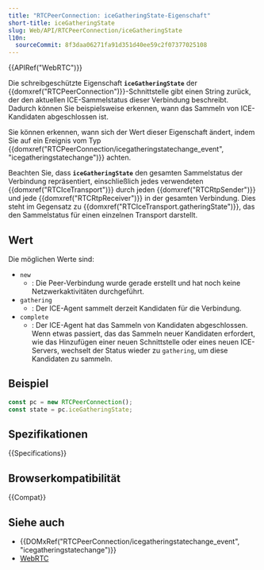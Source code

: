 ```yaml
---
title: "RTCPeerConnection: iceGatheringState-Eigenschaft"
short-title: iceGatheringState
slug: Web/API/RTCPeerConnection/iceGatheringState
l10n:
  sourceCommit: 8f3daa06271fa91d351d40ee59c2f07377025108
---
```


{{APIRef("WebRTC")}}

Die schreibgeschützte Eigenschaft **`iceGatheringState`** der {{domxref("RTCPeerConnection")}}-Schnittstelle gibt einen String zurück, der den aktuellen ICE-Sammelstatus dieser Verbindung beschreibt. Dadurch können Sie beispielsweise erkennen, wann das Sammeln von ICE-Kandidaten abgeschlossen ist.

Sie können erkennen, wann sich der Wert dieser Eigenschaft ändert, indem Sie auf ein Ereignis vom Typ {{domxref("RTCPeerConnection/icegatheringstatechange_event", "icegatheringstatechange")}} achten.

Beachten Sie, dass **`iceGatheringState`** den gesamten Sammelstatus der Verbindung repräsentiert, einschließlich jedes verwendeten {{domxref("RTCIceTransport")}} durch jeden {{domxref("RTCRtpSender")}} und jede {{domxref("RTCRtpReceiver")}} in der gesamten Verbindung. Dies steht im Gegensatz zu {{domxref("RTCIceTransport.gatheringState")}}, das den Sammelstatus für einen einzelnen Transport darstellt.

## Wert

Die möglichen Werte sind:

- `new`
  - : Die Peer-Verbindung wurde gerade erstellt und hat noch keine Netzwerkaktivitäten durchgeführt.
- `gathering`
  - : Der ICE-Agent sammelt derzeit Kandidaten für die Verbindung.
- `complete`
  - : Der ICE-Agent hat das Sammeln von Kandidaten abgeschlossen.
    Wenn etwas passiert, das das Sammeln neuer Kandidaten erfordert, wie das Hinzufügen einer neuen Schnittstelle oder eines neuen ICE-Servers, wechselt der Status wieder zu `gathering`, um diese Kandidaten zu sammeln.

## Beispiel

```js
const pc = new RTCPeerConnection();
const state = pc.iceGatheringState;
```

## Spezifikationen

{{Specifications}}

## Browserkompatibilität

{{Compat}}

## Siehe auch

- {{DOMxRef("RTCPeerConnection/icegatheringstatechange_event", "icegatheringstatechange")}}
- [WebRTC](/de/docs/Web/API/WebRTC_API)
